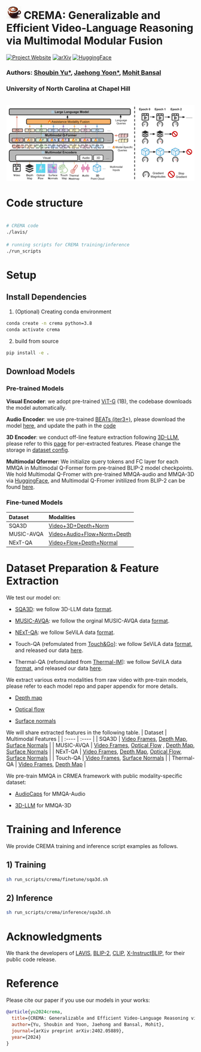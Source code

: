 # <img src="assets/crema.png" alt="Image description" class="title-icon" style="width: 40px; height: auto;"> CREMA: Generalizable and Efficient Video-Language Reasoning via Multimodal Modular Fusion

[![Project Website](https://img.shields.io/badge/Project-Website-blue)](https://crema-videollm.github.io/)  [![arXiv](https://img.shields.io/badge/arXiv-2402.05889-b31b1b.svg)](https://arxiv.org/abs/2402.05889)   [![HuggingFace](https://img.shields.io/badge/🤗-HuggingFace%20-cyan.svg)](https://huggingface.co/Shoubin/CREMA/tree/main)

### Authors: [Shoubin Yu*](https://yui010206.github.io/), [Jaehong Yoon*](https://jaehong31.github.io/), [Mohit Bansal](https://www.cs.unc.edu/~mbansal/)
### University of North Carolina at Chapel Hill

<div align=center> 
<!-- <img src="./assets/teaser.png" alt="teaser image" width="450"/> -->
</div>
<br>
<img src="./assets/crema_method.png" alt="teaser image" width="1000"/>


# Code structure
```bash

# CREMA code
./lavis/

# running scripts for CREMA training/inference
./run_scripts

```

# Setup

## Install Dependencies

1. (Optional) Creating conda environment

```bash
conda create -n crema python=3.8
conda activate crema
```

2. build from source

```bash
pip install -e .
```


## Download Models

### Pre-trained Models

**Visual Encoder**: we adopt pre-trained [ViT-G](https://arxiv.org/abs/2303.15389) (1B), the codebase downloads the model automatically.

**Audio Encoder**: we use pre-trained [BEATs (iter3+)](https://arxiv.org/abs/2212.09058), please download the model [here](https://valle.blob.core.windows.net/share/BEATs/BEATs_iter3_plus_AS2M.pt?sv=2020-08-04&st=2023-03-01T07%3A51%3A05Z&se=2033-03-02T07%3A51%3A00Z&sr=c&sp=rl&sig=QJXmSJG9DbMKf48UDIU1MfzIro8HQOf3sqlNXiflY1I%3D), and update the path in the [code](https://github.com/Yui010206/CREMA/blob/main/lavis/models/beats_encoder.py#L18)

**3D Encoder**: we conduct off-line feature extraction following [3D-LLM](https://arxiv.org/abs/2307.12981), please refer to this [page](https://drive.google.com/drive/folders/1CsEt48jj5uCyelGcXXJBkGH86QYeCE8D) for per-extracted features. Please change the storage in [dataset config](https://github.com/Yui010206/CREMA/blob/main/lavis/configs/datasets/sqa3d/defaults.yaml#L66).  

**Multimodal Qformer**: We initialize query tokens and FC layer for each MMQA in Multimodal Q-Former form pre-trained BLIP-2 model checkpoints.
We hold Multimodal Q-Fromer with pre-trained MMQA-audio and MMQA-3D via [HuggingFace](https://huggingface.co/Shoubin/CREMA/resolve/main/crema_pretrained.pth),
and Multimodal Q-Fromer initilized from BLIP-2 can be found [here](https://huggingface.co/Shoubin/CREMA/resolve/main/crema_initial.pth).

### Fine-tuned Models

| Dataset | Modalities |
| :---    |    :----  | 
| SQA3D | [Video+3D+Depth+Norm](https://huggingface.co/Shoubin/CREMA/blob/main/v2_ckpt/sqa3d_v3dn.pth) |
| MUSIC-AVQA | [Video+Audio+Flow+Norm+Depth](https://huggingface.co/Shoubin/CREMA/blob/main/v2_ckpt/musicavqa_vadfn.pth) |
| NExT-QA | [Video+Flow+Depth+Normal](https://huggingface.co/Shoubin/CREMA/blob/main/v2_ckpt/nextqa_vdfn.pth) |


# Dataset Preparation & Feature Extraction
We test our model on:

+ [SQA3D](https://github.com/SilongYong/SQA3D): we follow 3D-LLM data [format](https://drive.google.com/drive/folders/14_-cWOMW-Hp6T5_c6YMjwDzQOgfiO2p9).

+ [MUSIC-AVQA](https://github.com/GeWu-Lab/MUSIC-AVQA): we follow the orginal MUSIC-AVQA data [format](https://github.com/GeWu-Lab/MUSIC-AVQA/tree/main/data/json_update).

+ [NExT-QA](https://github.com/doc-doc/NExT-QA): we follow SeViLA data [format](https://github.com/Yui010206/SeViLA/tree/main/sevila_data).

+ Touch-QA (refomulated from [Touch&Go](https://touch-and-go.github.io/)]: we follow SeViLA data [format](https://github.com/Yui010206/SeViLA/tree/main/sevila_data), and released our data [here](https://huggingface.co/Shoubin/CREMA/tree/main/data/touchqa).

+ Thermal-QA (refomulated from [Thermal-IM](https://github.com/ZitianTang/Thermal-IM)]: we follow SeViLA data [format](https://github.com/Yui010206/SeViLA/tree/main/sevila_data), and released our data [here](https://huggingface.co/Shoubin/CREMA/tree/main/data/thermalqa). 

We extract various extra modalities from raw video with pre-train models, please refer to each model repo and paper appendix for more details.

+ [Depth map](https://github.com/isl-org/ZoeDepth)

+ [Optical flow](https://github.com/autonomousvision/unimatch)

+ [Surface normals](https://github.com/baegwangbin/surface_normal_uncertainty)

We will share extracted features in the following table. 
| Dataset | Multimodal Features |
| :----    |    :----  | 
| SQA3D | [Video Frames](), [Depth Map](), [Surface Normals]() |
| MUSIC-AVQA | [Video Frames](), [Optical Flow]() , [Depth Map](), [Surface Normals]() |
| NExT-QA | [Video Frames](), [Depth Map](), [Optical Flow](), [Surface Normals]() |
| Touch-QA | [Video Frames](), [Surface Normals]() |
| Thermal-QA | [Video Frames](), [Depth Map]() |


We pre-train MMQA in CRMEA framework with public modality-specific dataset:
  
+ [AudioCaps](https://audiocaps.github.io/) for MMQA-Audio

+ [3D-LLM](https://github.com/UMass-Foundation-Model/3D-LLM) for MMQA-3D


# Training and Inference
We provide CREMA training and inference script examples as follows.

## 1) Training

```bash
sh run_scripts/crema/finetune/sqa3d.sh
```

## 2) Inference

```bash
sh run_scripts/crema/inference/sqa3d.sh
```


# Acknowledgments
We thank the developers of [LAVIS](https://github.com/salesforce/LAVIS), [BLIP-2](https://github.com/salesforce/LAVIS/tree/main/projects/blip2), [CLIP](https://github.com/openai/CLIP), [X-InstructBLIP](https://github.com/salesforce/LAVIS/tree/main/projects/xinstructblip), for their public code release.


# Reference
Please cite our paper if you use our models in your works:

```bibtex
@article{yu2024crema,
  title={CREMA: Generalizable and Efficient Video-Language Reasoning via Multimodal Modular Fusion},
  author={Yu, Shoubin and Yoon, Jaehong and Bansal, Mohit},
  journal={arXiv preprint arXiv:2402.05889},
  year={2024}
}
